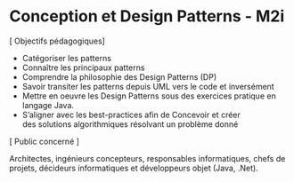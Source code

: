# Conception et Design Patterns - M2i

[ Objectifs pédagogiques]

- Catégoriser les patterns
- Connaître les principaux patterns
- Comprendre la philosophie des Design Patterns (DP)
- Savoir transiter les patterns depuis UML vers le code et inversément
- Mettre en oeuvre les Design Patterns sous des exercices pratique en langage Java.
- S’aligner avec les best-practices afin de Concevoir et créer des solutions algorithmiques résolvant un problème donné

[ Public concerné ]

Architectes, ingénieurs concepteurs, responsables informatiques, chefs de projets, décideurs informatiques et développeurs objet (Java, .Net).
